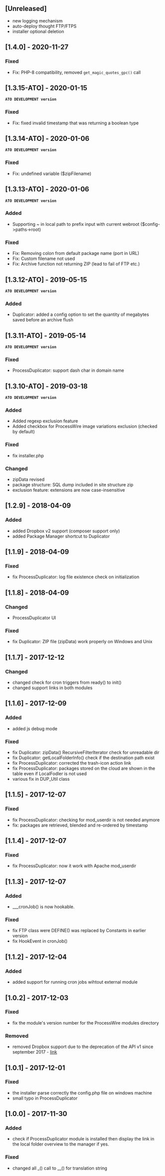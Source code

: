## [Unreleased]
- new logging mechanism
- auto-deploy thought FTP/FTPS
- installer optional deletion

## [1.4.0] - 2020-11-27
### Fixed
- Fix: PHP-8 compatibility, removed `get_magic_quotes_gpc()` call

## [1.3.15-ATO] - 2020-01-15
**`ATO DEVELOPMENT version`**
### Fixed
- Fix: fixed invalid timestamp that was returning a boolean type

## [1.3.14-ATO] - 2020-01-06
**`ATO DEVELOPMENT version`**
### Fixed
- Fix: undefined variable ($zipFilename)

## [1.3.13-ATO] - 2020-01-06
**`ATO DEVELOPMENT version`**
### Added
- Supporting ~ in local path to prefix input with current webroot ($config->paths->root)

### Fixed
- Fix: Removing colon from default package name (port in URL)
- Fix: Custom filename not used
- Fix: Archive function not returning ZIP (lead to fail of FTP etc.)

## [1.3.12-ATO] - 2019-05-15 
**`ATO DEVELOPMENT version`**
### Added
- Duplicator: added a config option to set the quantity of megabytes saved before an archive flush

## [1.3.11-ATO] - 2019-05-14 
**`ATO DEVELOPMENT version`**
### Fixed
- ProcessDuplicator: support dash char in domain name

## [1.3.10-ATO] - 2019-03-18 
**`ATO DEVELOPMENT version`**
### Added
- Added regexp exclusion feature
- Added checkbox for ProcessWire image variations exclusion (checked by default)

### Fixed
- fix installer.php  

### Changed
- zipData revised
- package structure: SQL dump included in site structure zip
- exclusion feature: extensions are now case-insensitive

## [1.2.9] - 2018-04-09
### Added
- added Dropbox v2 support (composer support only)
- added Package Manager shortcut to Duplicator

## [1.1.9] - 2018-04-09
### Fixed
- fix ProcessDuplicator: log file existence check on initialization

## [1.1.8] - 2018-04-09
### Changed
- ProcessDuplicator UI

### Fixed
- fix Duplicator: ZIP file (zipData) work properly on Windows and Unix

## [1.1.7] - 2017-12-12
### Changed
- changed check for cron triggers from ready() to init()
- changed support links in both modules

## [1.1.6] - 2017-12-09
### Added
- added js debug mode

### Fixed
- fix Duplicator: zipData() RecursiveFilterIterator check for unreadable dir
- fix Duplicator: getLocalFolderInfo() check if the destination path exist
- fix ProcessDuplicator: corrected the trash-icon action link
- fix ProcessDuplicator: packages stored on the cloud are shown in the table even if LocalFodler is not used
- various fix in DUP_Util class


## [1.1.5] - 2017-12-07
### Fixed
- fix ProcessDuplicator: checking for mod_userdir is not needed anymore
- fix: packages are retrieved, blended and re-ordered by timestamp

## [1.1.4] - 2017-12-07
### Fixed
- fix ProcessDuplicator: now it work with Apache mod_userdir

## [1.1.3] - 2017-12-07
### Added
- ___cronJob() is now hookable.
### Fixed
- fix FTP class were DEFINE() was replaced by Constants in earlier version
- fix HookEvent in cronJob()


## [1.1.2] - 2017-12-04
### Added
- added support for running cron jobs wihtout external module

## [1.0.2] - 2017-12-03
### Fixed
- fix the module's version number for the ProcessWire modules directory
### Removed
- removed Dropbox support due to the deprecation of the API v1 since september 2017 - [link](https://blogs.dropbox.com/developers/2017/06/updated-api-v1-deprecation-timeline/)

## [1.0.1] - 2017-12-01
### Fixed
- the installer parse correctly the config.php file on windows machine
- small typo in ProcessDuplicator


## [1.0.0] - 2017-11-30
### Added
- check if ProcessDuplicator module is installed then display the link in the local folder overview to the manager if yes.

### Fixed
- changed all _() call to __() for translation string


